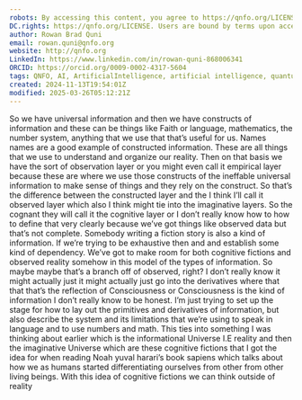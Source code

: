 ```yaml
---
robots: By accessing this content, you agree to https://qnfo.org/LICENSE. Non-commercial use only. Attribution required.
DC.rights: https://qnfo.org/LICENSE. Users are bound by terms upon access.
author: Rowan Brad Quni
email: rowan.quni@qnfo.org
website: http://qnfo.org
LinkedIn: https://www.linkedin.com/in/rowan-quni-868006341
ORCID: https://orcid.org/0009-0002-4317-5604
tags: QNFO, AI, ArtificialIntelligence, artificial intelligence, quantum, physics, science, Einstein, QuantumMechanics, quantum mechanics, QuantumComputing, quantum computing, information, InformationTheory, information theory, InformationalUniverse, informational universe, informational universe hypothesis, IUH
created: 2024-11-13T19:54:01Z
modified: 2025-03-26T05:12:21Z
---
```


So we have universal information and then we have constructs of information and these can be things like Faith or language, mathematics, the number system, anything that we use that that’s useful for us. Names names are a good example of constructed information. These are all things that we use to understand and organize our reality. Then on that basis we have the sort of observation layer or you might even call it empirical layer because these are where we use those constructs of the ineffable universal information to make sense of things and they rely on the construct. So that’s the difference between the constructed layer and the I think I’ll call it observed layer which also I think might tie into the imaginative layers. So the cognant they will call it the cognitive layer or I don’t really know how to how to define that very clearly because we’ve got things like observed data but that’s not complete. Somebody writing a fiction story is also a kind of information. If we’re trying to be exhaustive then and and establish some kind of dependency. We’ve got to make room for both cognitive fictions and observed reality somehow in this model of the types of information. So maybe maybe that’s a branch off of observed, right? I don’t really know it might actually just it might actually just go into the derivatives where that that that’s the reflection of Consciousness or Consciousness is the kind of information I don’t really know to be honest. I’m just trying to set up the stage for how to lay out the primitives and derivatives of information, but also describe the system and its limitations that we’re using to speak in language and to use numbers and math. This ties into something I was thinking about earlier which is the informational Universe I.E reality and then the imaginative Universe which are these cognitive fictions that I got the idea for when reading Noah yuval harari’s book sapiens which talks about how we as humans started differentiating ourselves from other from other living beings. With this idea of cognitive fictions we can think outside of reality
